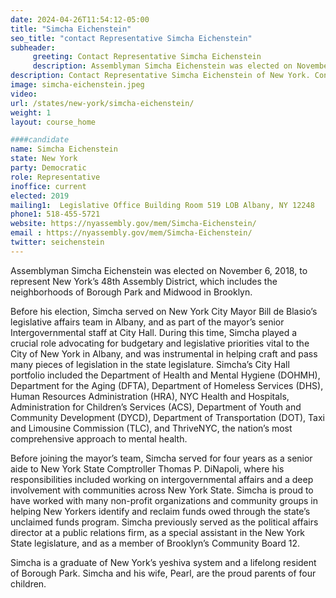 ```yaml
---
date: 2024-04-26T11:54:12-05:00
title: "Simcha Eichenstein"
seo_title: "contact Representative Simcha Eichenstein"
subheader:
     greeting: Contact Representative Simcha Eichenstein
     description: Assemblyman Simcha Eichenstein was elected on November 6, 2018, to represent New York’s 48th Assembly District, which includes the neighborhoods of Borough Park and Midwood in Brooklyn.
description: Contact Representative Simcha Eichenstein of New York. Contact information for Simcha Eichenstein includes email address, phone number, and mailing address.
image: simcha-eichenstein.jpeg
video:
url: /states/new-york/simcha-eichenstein/
weight: 1
layout: course_home

####candidate
name: Simcha Eichenstein
state: New York
party: Democratic
role: Representative
inoffice: current
elected: 2019
mailing1:  Legislative Office Building Room 519 LOB Albany, NY 12248
phone1: 518-455-5721
website: https://nyassembly.gov/mem/Simcha-Eichenstein/
email : https://nyassembly.gov/mem/Simcha-Eichenstein/
twitter: seichenstein
---
```


Assemblyman Simcha Eichenstein was elected on November 6, 2018, to represent New York’s 48th Assembly District, which includes the neighborhoods of Borough Park and Midwood in Brooklyn.

Before his election, Simcha served on New York City Mayor Bill de Blasio’s legislative affairs team in Albany, and as part of the mayor’s senior Intergovernmental staff at City Hall. During this time, Simcha played a crucial role advocating for budgetary and legislative priorities vital to the City of New York in Albany, and was instrumental in helping craft and pass many pieces of legislation in the state legislature. Simcha’s City Hall portfolio included the Department of Health and Mental Hygiene (DOHMH), Department for the Aging (DFTA), Department of Homeless Services (DHS), Human Resources Administration (HRA), NYC Health and Hospitals, Administration for Children’s Services (ACS), Department of Youth and Community Development (DYCD), Department of Transportation (DOT), Taxi and Limousine Commission (TLC), and ThriveNYC, the nation’s most comprehensive approach to mental health.

Before joining the mayor’s team, Simcha served for four years as a senior aide to New York State Comptroller Thomas P. DiNapoli, where his responsibilities included working on intergovernmental affairs and a deep involvement with communities across New York State. Simcha is proud to have worked with many non-profit organizations and community groups in helping New Yorkers identify and reclaim funds owed through the state’s unclaimed funds program. Simcha previously served as the political affairs director at a public relations firm, as a special assistant in the New York State legislature, and as a member of Brooklyn’s Community Board 12.

Simcha is a graduate of New York’s yeshiva system and a lifelong resident of Borough Park. Simcha and his wife, Pearl, are the proud parents of four children.
